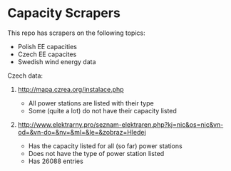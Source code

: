 # Capacity Scrapers

This repo has scrapers on the following topics:
* Polish EE capacities
* Czech EE capacites
* Swedish wind energy data


Czech data:

1. http://mapa.czrea.org/instalace.php
    * All power stations are listed with their type
    * Some (quite a lot) do not have their capacity listed

2. http://www.elektrarny.pro/seznam-elektraren.php?kj=nic&os=nic&vn-od=&vn-do=&nv=&ml=&le=&zobraz=Hledej
    * Has the capacity listed for all (so far) power stations
    * Does not have the type of power station listed
    * Has 26088 entries

    